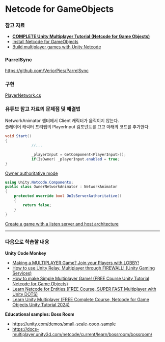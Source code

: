 # Netcode for GameObjects

### 참고 자료
* [**COMPLETE Unity Multiplayer Tutorial (Netcode for Game Objects)**](https://www.youtube.com/watch?v=3yuBOB3VrCk)  
* [Install Netcode for GameObjects](https://docs-multiplayer.unity3d.com/netcode/current/installation/)  
* [Build multiplayer games with Unity Netcode](https://unity.com/products/netcode)  

### ParrelSync
https://github.com/VeriorPies/ParrelSync

### 구현
[PlayerNetwork.cs](Assets/_MaJunseob/Scripts/PlayerNetwork.cs)

### 유튜브 참고 자료의 문제점 및 해결법
NetworkAnimator 챕터에서 Client 캐릭터가 움직이지 않는다.  
플레이어 캐릭터 프리팹의 PlayerInput 컴포넌트를 끄고 아래의 코드를 추가한다.
```C#
void Start()
{
            //...
            
            _playerInput = GetComponent<PlayerInput>();
            if(IsOwner) _playerInput.enabled = true;
}
```

[Owner authoritative mode](https://docs-multiplayer.unity3d.com/netcode/current/components/networkanimator/#owner-authoritative-mode)
```C#
using Unity.Netcode.Components;
public class OwnerNetworkAnimator : NetworkAnimator
{
    protected override bool OnIsServerAuthoritative()
    {
        return false;
    }
}
```

[Create a game with a listen server and host architecture](https://docs-multiplayer.unity3d.com/netcode/current/learn/listen-server-host-architecture/)

---------------------------------------------------
### 다음으로 학습할 내용
**Unity Code Monkey**  
* [Making a MULTIPLAYER Game? Join your Players with LOBBY!](https://www.youtube.com/watch?v=-KDlEBfCBiU)  
* [How to use Unity Relay, Multiplayer through FIREWALL! (Unity Gaming Services)](https://www.youtube.com/watch?v=msPNJ2cxWfw)  
* [How to make Simple Multiplayer Game! (FREE Course Unity Tutorial Netcode for Game Objects)](https://www.youtube.com/watch?v=YmUnXsOp_t0)  
* [Learn Netcode for Entities (FREE Course, SUPER FAST Multiplayer with Unity DOTS)](https://www.youtube.com/watch?v=-3EVvJ8kr1U)  
* [Learn Unity Multiplayer (FREE Complete Course, Netcode for Game Objects Unity Tutorial 2024)](https://www.youtube.com/watch?v=7glCsF9fv3s&list=PLzDRvYVwl53sSmEcIgZyDzrc0Smpq_9fN&index=1)  

**Educational samples: Boss Room**  
* https://unity.com/demos/small-scale-coop-sample  
* https://docs-multiplayer.unity3d.com/netcode/current/learn/bossroom/bossroom/  
